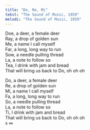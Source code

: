 ```yaml
---
title: "Do, Re, Mi"
tekst: "The Sound of Music, 1959"
melodi: "The Sound of Music, 1959"
---
```

Doe, a deer, a female deer\
Ray, a drop of golden sun\
Me, a name I call myself\
Far, a long, long way to run\
Sow, a needle pulling thread\
La, a note to follow so\
Tea, I drink with jam and bread\
That will bring us back to Do, oh oh oh

Do, a deer, a female deer\
Re, a drop of golden sun\
Mi, a name I call myself\
Fa, a long, long way to run\
So, a needle pulling thread\
La, a note to follow so\
Ti, I drink with jam and bread\
That will bring us back to Do, oh oh oh\
x ∞
